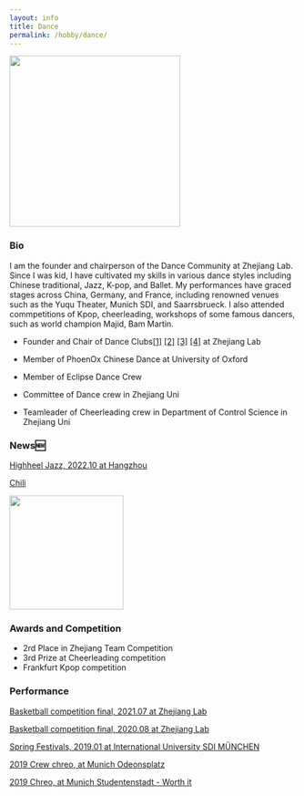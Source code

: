 ```yaml
---
layout: info
title: Dance
permalink: /hobby/dance/
---
```




<img src="/jiaojiaoye/assets/imgs/zjdfm_chreo.jpg" height="300"> 

### Bio

I am the founder and chairperson of the Dance Community at Zhejiang Lab. Since I was kid, I have cultivated my skills in various dance styles including Chinese traditional, Jazz, K-pop, and Ballet. My performances have graced stages across China, Germany, and France, including renowned venues such as the Yuqu Theater, Munich SDI, and Saarrsbrueck. I also attended commpetitions of Kpop, cheerleading, workshops of some famous dancers, such as world champion Majid, Bam Martin.

* Founder and Chair of Dance Clubs[[1]](https://github.com/JiaojiaoYe1994/jiaojiaoye/blob/main/assets/imgs/21_cheerlead.JPG) [[2]](https://github.com/JiaojiaoYe1994/jiaojiaoye/blob/main/assets/imgs/22_anniversary.JPG) [[3]](https://github.com/JiaojiaoYe1994/jiaojiaoye/blob/main/assets/imgs/23zjdfm.JPG) [[4]](https://github.com/JiaojiaoYe1994/jiaojiaoye/blob/main/assets/imgs/20_kpop.JPG) at Zhejiang Lab

* Member of PhoenOx Chinese Dance at University of Oxford

* Member of Eclipse Dance Crew

* Committee of Dance crew in Zhejiang Uni

* Teamleader of Cheerleading crew in Department of Control Science in Zhejiang Uni

  


### News🆕
[Highheel Jazz, 2022.10 at Hangzhou](https://www.bilibili.com/video/BV1Ht4y1F7cV?share_source=copy_web&vd_source=bb0c9ea17c17051a2d52d79b1b5f5985)

[Chili](https://www.bilibili.com/video/BV1ao4y117RX/?spm_id_from=333.999.0.0)



<img src="/jiaojiaoye/assets/imgs/2022_anniversary.jpg" height="200"> 



### Awards and Competition

* 2rd Place in Zhejiang Team Competition
* 3rd Prize at Cheerleading competition
* Frankfurt Kpop competition



### Performance

[Basketball competition final, 2021.07 at Zhejiang Lab](https://www.bilibili.com/video/BV1n44y1m7An?spm_id_from=333.999.0.0)

[Basketball competition final, 2020.08 at Zhejiang Lab](https://www.bilibili.com/video/BV16V411m7hp?spm_id_from=333.999.0.0)

[ Spring Festivals, 2019.01 at International University SDI MÜNCHEN](https://www.bilibili.com/video/BV1Qy4y1q7sW?spm_id_from=333.999.0.0)

[2019 Crew chreo, at Munich Odeonsplatz](https://www.bilibili.com/video/BV1m4411Z7rs?spm_id_from=333.999.0.0)

[2019 Chreo, at Munich Studentenstadt - Worth it](https://www.bilibili.com/video/BV1dJ411h7gM?spm_id_from=333.999.0.0)
